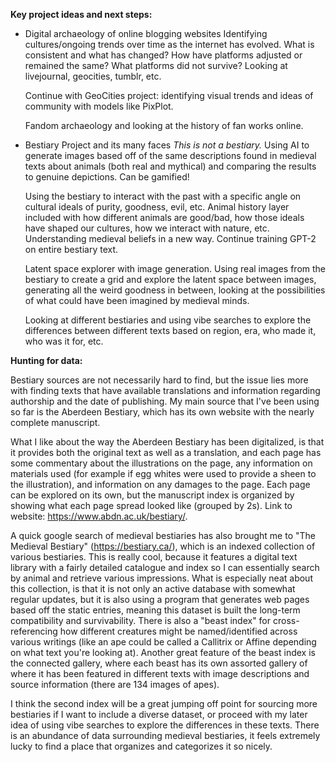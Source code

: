 **Key project ideas and next steps:**

- Digital archaeology of online blogging websites
	Identifying cultures/ongoing trends over time as the internet has evolved. What is consistent and what has changed? How have platforms adjusted or remained the same? What platforms did not survive? Looking at livejournal, geocities, tumblr, etc.
	
	Continue with GeoCities project: identifying visual trends and ideas of community with models like PixPlot. 
	
	Fandom archaeology and looking at the history of fan works online.

- Bestiary Project and its many faces
	*This is not a bestiary.* Using AI to generate images based off of the same descriptions found in medieval texts about animals (both real and mythical) and comparing the results to genuine depictions. Can be gamified!
	
	Using the bestiary to interact with the past with a specific angle on cultural ideals of purity, goodness, evil, etc. Animal history layer included with how different animals are good/bad, how those ideals have shaped our cultures, how we interact with nature, etc. Understanding medieval beliefs in a new way. Continue training GPT-2 on entire bestiary text.
	
	Latent space explorer with image generation. Using real images from the bestiary to create a grid and explore the latent space between images, generating all the weird goodness in between, looking at the possibilities of what could have been imagined by medieval minds. 
	
	Looking at different bestiaries and using vibe searches to explore the differences between different texts based on region, era, who made it, who was it for, etc.

**Hunting for data:**

Bestiary sources are not necessarily hard to find, but the issue lies more with finding texts that have available translations and information regarding authorship and the date of publishing. My main source that I've been using so far is the Aberdeen Bestiary, which has its own website with the nearly complete manuscript.

What I like about the way the Aberdeen Bestiary has been digitalized, is that it provides both the original text as well as a translation, and each page has some commentary about the illustrations on the page, any information on materials used (for example if egg whites were used to provide a sheen to the illustration), and information on any damages to the page. Each page can be explored on its own, but the manuscript index is organized by showing what each page spread looked like (grouped by 2s). Link to website: https://www.abdn.ac.uk/bestiary/. 

A quick google search of medieval bestiaries has also brought me to "The Medieval Bestiary" (https://bestiary.ca/), which is an indexed collection of various bestiaries. This is really cool, because it features a digital text library with a fairly detailed catalogue and index so I can essentially search by animal and retrieve various impressions. What is especially neat about this collection, is that it is not only an active database with somewhat regular updates, but it is also using a program that generates web pages based off the static entries, meaning this dataset is built the long-term compatibility and survivability. There is also a "beast index" for cross-referencing how different creatures might be named/identified across various writings (like an ape could be called a Callitrix or Affine depending on what text you're looking at).  Another great feature of the beast index is the connected gallery, where each beast has its own assorted gallery of where it has been featured in different texts with image descriptions and source information (there are 134 images of apes).

I think the second index will be a great jumping off point for sourcing more bestiaries if I want to include a diverse dataset, or proceed with my later idea of using vibe searches to explore the differences in these texts. There is an abundance of data surrounding medieval bestiaries, it feels extremely lucky to find a place that organizes and categorizes it so nicely.